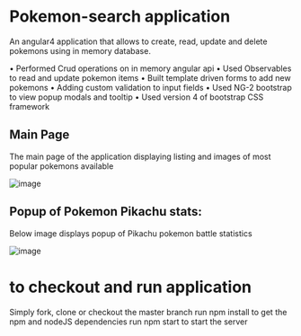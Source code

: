 # Pokemon-search application
An angular4 application that allows to create, read, update and delete pokemons using in memory database.

• Performed Crud operations on in memory angular api
• Used Observables to read and update pokemon items
• Built template driven forms to add new pokemons
• Adding custom validation to input fields
• Used NG-2 bootstrap to view popup modals and tooltip
• Used version 4 of bootstrap CSS framework

## Main Page
The main page of the application displaying listing and images of most popular pokemons available

![image](https://user-images.githubusercontent.com/19658505/52916338-1e8f9200-32ac-11e9-8f14-19b9eec775f4.png)


## Popup of Pokemon Pikachu stats:
Below image displays popup of Pikachu pokemon battle statistics

![image](https://user-images.githubusercontent.com/19658505/52916413-27cd2e80-32ad-11e9-9795-2a60ff786518.png)

# to checkout and run application
Simply fork, clone or checkout the master branch
run npm install to get the npm and nodeJS dependencies
run npm start to start the server
